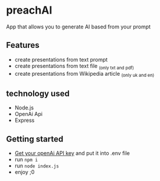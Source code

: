 # preachAI
App that allows you to generate AI based from your prompt
## Features
- create presentations from text prompt
- create presentations from text file <sub>(only txt and pdf)</sub>
- create presentations from Wikipedia article <sub>(only uk and en)<sub/>
## technology used
- Node.js
- OpenAi Api
- Express
## Getting started
- [Get your openAi API key](https://platform.openai.com/api-keys) and put it into .env file
- run `npm i`
- run `node index.js`
- enjoy ;0
